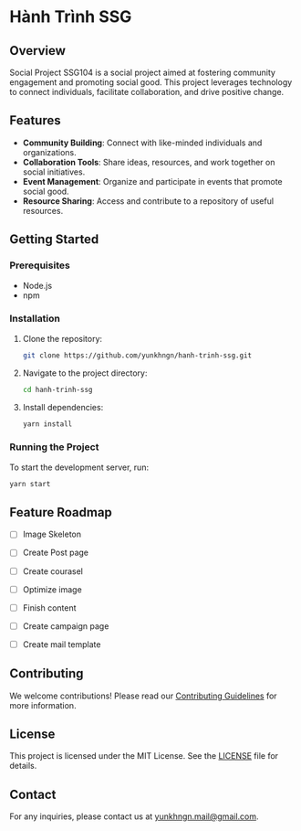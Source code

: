 # Hành Trình SSG

## Overview

Social Project SSG104 is a social project aimed at fostering community engagement and promoting social good. This project leverages technology to connect individuals, facilitate collaboration, and drive positive change.

## Features

- **Community Building**: Connect with like-minded individuals and organizations.
- **Collaboration Tools**: Share ideas, resources, and work together on social initiatives.
- **Event Management**: Organize and participate in events that promote social good.
- **Resource Sharing**: Access and contribute to a repository of useful resources.

## Getting Started

### Prerequisites

- Node.js
- npm

### Installation

1. Clone the repository:
    ```bash
    git clone https://github.com/yunkhngn/hanh-trinh-ssg.git
    ```
2. Navigate to the project directory:
    ```bash
    cd hanh-trinh-ssg
    ```
3. Install dependencies:
    ```bash
    yarn install
    ```

### Running the Project

To start the development server, run:
```bash
yarn start
```

## Feature Roadmap
- [ ] Image Skeleton
- [ ] Create Post page
- [ ] Create courasel
- [ ] Optimize image
- [ ] Finish content
- [ ] Create campaign page
- [ ] Create mail template


## Contributing

We welcome contributions! Please read our [Contributing Guidelines](CONTRIBUTING.md) for more information.

## License

This project is licensed under the MIT License. See the [LICENSE](LICENSE) file for details.

## Contact

For any inquiries, please contact us at [yunkhngn.mail@gmail.com](mailto:yunkhngn.mail@gmail.com).
